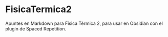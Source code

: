# FisicaTermica2
Apuntes en Markdown para Física Térmica 2, para usar en Obsidian con el plugin de Spaced Repetition.
